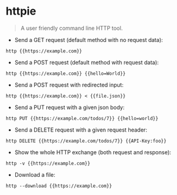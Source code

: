 # httpie

> A user friendly command line HTTP tool.

- Send a GET request (default method with no request data):

`http {{https://example.com}}`

- Send a POST request (default method with request data):

`http {{https://example.com}} {{hello=World}}`

- Send a POST request with redirected input:

`http {{https://example.com}} < {{file.json}}`

- Send a PUT request with a given json body:

`http PUT {{https://example.com/todos/7}} {{hello=world}}`

- Send a DELETE request with a given request header:

`http DELETE {{https://example.com/todos/7}} {{API-Key:foo}}`

- Show the whole HTTP exchange (both request and response):

`http -v {{https://example.com}}`

- Download a file:

`http --download {{https://example.com}}`
